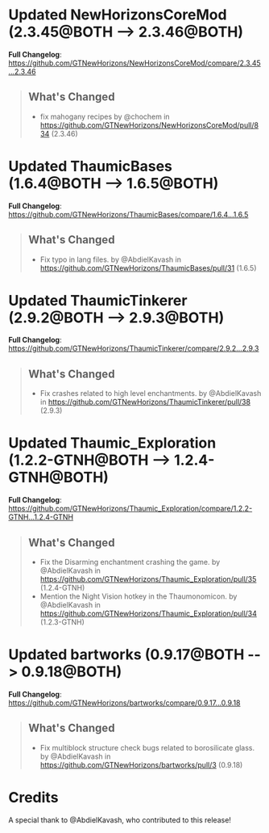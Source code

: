 # Updated NewHorizonsCoreMod (2.3.45@BOTH --> 2.3.46@BOTH)
**Full Changelog**: https://github.com/GTNewHorizons/NewHorizonsCoreMod/compare/2.3.45...2.3.46
>## What's Changed
> * fix mahogany recipes by @chochem in https://github.com/GTNewHorizons/NewHorizonsCoreMod/pull/834 (2.3.46)
>

# Updated ThaumicBases (1.6.4@BOTH --> 1.6.5@BOTH)
**Full Changelog**: https://github.com/GTNewHorizons/ThaumicBases/compare/1.6.4...1.6.5
>## What's Changed
> * Fix typo in lang files. by @AbdielKavash in https://github.com/GTNewHorizons/ThaumicBases/pull/31 (1.6.5)
>

# Updated ThaumicTinkerer (2.9.2@BOTH --> 2.9.3@BOTH)
**Full Changelog**: https://github.com/GTNewHorizons/ThaumicTinkerer/compare/2.9.2...2.9.3
>## What's Changed
> * Fix crashes related to high level enchantments. by @AbdielKavash in https://github.com/GTNewHorizons/ThaumicTinkerer/pull/38 (2.9.3)
>

# Updated Thaumic_Exploration (1.2.2-GTNH@BOTH --> 1.2.4-GTNH@BOTH)
**Full Changelog**: https://github.com/GTNewHorizons/Thaumic_Exploration/compare/1.2.2-GTNH...1.2.4-GTNH
>## What's Changed
> * Fix the Disarming enchantment crashing the game. by @AbdielKavash in https://github.com/GTNewHorizons/Thaumic_Exploration/pull/35 (1.2.4-GTNH)
> * Mention the Night Vision hotkey in the Thaumonomicon. by @AbdielKavash in https://github.com/GTNewHorizons/Thaumic_Exploration/pull/34 (1.2.3-GTNH)
>

# Updated bartworks (0.9.17@BOTH --> 0.9.18@BOTH)
**Full Changelog**: https://github.com/GTNewHorizons/bartworks/compare/0.9.17...0.9.18
>## What's Changed
> * Fix multiblock structure check bugs related to borosilicate glass. by @AbdielKavash in https://github.com/GTNewHorizons/bartworks/pull/3 (0.9.18)
>

# Credits
A special thank to @AbdielKavash, who contributed to this release!